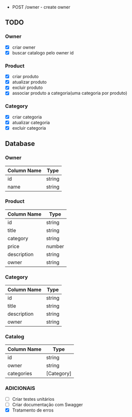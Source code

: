 - POST /owner - create owner

## TODO

### Owner

- [x] criar owner
- [x] buscar catalogo pelo owner id

### Product

- [x] criar produto
- [x] atualizar produto
- [x] excluir produto
- [x] associar produto a categoria(uma categoria por produto)

### Category

- [x] criar categoria
- [x] atualizar categoria
- [x] excluir categoria

## Database

### Owner

| Column Name | Type   |
| ----------- | ------ |
| id          | string |
| name        | string |

### Product

| Column Name | Type   |
| ----------- | ------ |
| id          | string |
| title       | string |
| category    | string |
| price       | number |
| description | string |
| owner       | string |

### Category

| Column Name | Type   |
| ----------- | ------ |
| id          | string |
| title       | string |
| description | string |
| owner       | string |

### Catalog

| Column Name | Type       |
| ----------- | ---------- |
| id          | string     |
| owner       | string     |
| categories  | [Category] |

### ADICIONAIS

- [ ] Criar testes unitários
- [ ] Criar documentação com Swagger
- [x] Tratamento de erros
